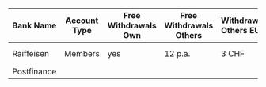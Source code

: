 
| Bank Name  |  Account Type  | Free Withdrawals Own   | Free Withdrawals Others | Withdrawal  Others EUR | Abroad | Valid from |
| ------------ | ------------ | ------------ | ------------ | ------------ | ------------ | ------------ |
| Raiffeisen  | Members | yes  | 12 p.a.  | 3 CHF | 4.50 CHF | 1.1.2022
| Postfinance  |   |  |  |  |  | | |
